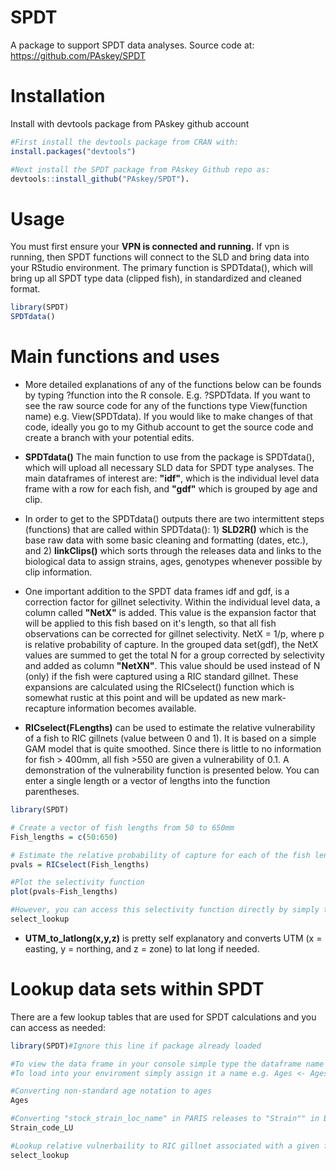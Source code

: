 # SPDT
A package to support SPDT data analyses. Source code at: https://github.com/PAskey/SPDT

# Installation
Install with devtools package from PAskey github account

```R
#First install the devtools package from CRAN with:
install.packages("devtools")

#Next install the SPDT package from PAskey Github repo as:
devtools::install_github("PAskey/SPDT").
```

# Usage
You must first ensure your **VPN is connected and running.**
If vpn is running, then SPDT functions will connect to the SLD and bring data into your RStudio environment.
The primary function is SPDTdata(), which will bring up all SPDT type data (clipped fish), in standardized and cleaned format.

```R
library(SPDT)
SPDTdata()
```

# Main functions and uses

  * More detailed explanations of any of the functions below can be founds by typing ?function into the R console. E.g. ?SPDTdata. If you want to see the raw source code for any of the functions type View(function name) e.g. View(SPDTdata). If you would like to make changes of that code, ideally you go to my Github account to get the source code and create a branch with your potential edits.

  * **SPDTdata()** The main function to use from the package is SPDTdata(), 
  which will upload all necessary SLD data for SPDT type analyses. The main dataframes of interest are:
  **"idf"**, which is the individual level data frame with a row for each fish, and **"gdf"** which is grouped by
  age and clip.
  
  * In order to get to the SPDTdata() outputs there are two intermittent steps (functions) that are called within SPDTdata(): 1) **SLD2R()** which is the base raw data with some basic cleaning and formatting (dates, etc.), and 2) **linkClips()** which sorts through the releases data and links to the biological data to assign strains, ages, genotypes whenever possible by clip information.
  
  * One important addition to the SPDT data frames idf and gdf, is a correction factor for gillnet selectivity. Within the individual level data, a column called **"NetX"** is added. This value is the expansion factor that will be applied to this fish based on it's length, so that all fish observations can be corrected for gillnet selectivity. NetX = 1/p, where p is relative probability of capture. In the grouped data set(gdf), the NetX values are summed to get the total N for a group corrected by selectivity and added as column **"NetXN"**. This value should be used instead of N (only) if the fish were captured using a RIC standard gillnet. These expansions are calculated using the RICselect() function which is somewhat rustic at this point and will be updated as new mark-recapture information becomes available.
  
  * **RICselect(FLengths)** can be used to estimate the relative vulnerability of a fish to RIC gillnets (value between 0 and 1). It is based on a simple GAM model that is quite smoothed. Since there is little to no information for fish > 400mm, all fish >550 are given a vulnerability of 0.1. A demonstration of the vulnerability function is presented below. You can enter a single length or a vector of lengths into the function parentheses.
  
```R
library(SPDT)

# Create a vector of fish lengths from 50 to 650mm
Fish_lengths = c(50:650)

# Estimate the relative probability of capture for each of the fish lengths
pvals = RICselect(Fish_lengths)

#Plot the selectivity function
plot(pvals~Fish_lengths)

#However, you can access this selectivity function directly by simply typing
select_lookup
```

  * **UTM_to_latlong(x,y,z)** is pretty self explanatory and converts UTM (x = easting, y = northing, and z = zone) to lat long if needed.


# Lookup data sets within SPDT

There are a few lookup tables that are used for SPDT calculations and you can access as needed:

```R
library(SPDT)#Ignore this line if package already loaded

#To view the data frame in your console simple type the dataframe name as below.
#To load into your enviroment simply assign it a name e.g. Ages <- Ages

#Converting non-standard age notation to ages
Ages

#Converting "stock_strain_loc_name" in PARIS releases to "Strain"" in Biological table of SLD.
Strain_code_LU

#Lookup relative vulnerbaility to RIC gillnet associated with a given fish length
select_lookup
```